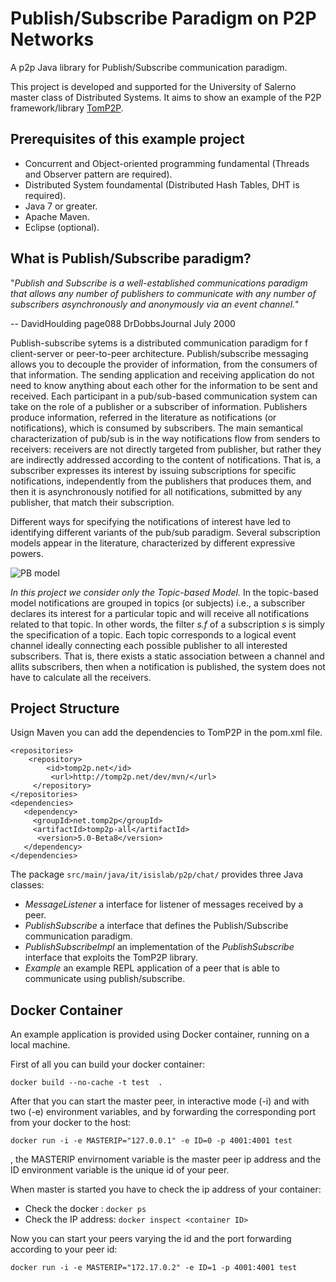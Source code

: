 # Publish/Subscribe Paradigm on P2P Networks

A p2p Java library for Publish/Subscribe communication paradigm.

This project is developed and supported for the University of Salerno master class of Distributed Systems. It aims to show an example of the P2P framework/library [TomP2P](https://tomp2p.net/).

## Prerequisites of this example project

- Concurrent and Object-oriented programming fundamental (Threads and Observer pattern are required).
- Distributed System foundamental (Distributed Hash Tables, DHT is required).
- Java 7 or greater.
- Apache Maven.
- Eclipse (optional).


## What is Publish/Subscribe paradigm?

"_Publish and Subscribe is a well-established communications paradigm that allows any number of publishers to communicate with any number of subscribers asynchronously and anonymously via an event channel._" 

-- DavidHoulding page088 DrDobbsJournal July 2000

Publish-subscribe sytems is a distributed communication paradigm for f client-server or peer-to-peer architecture. Publish/subscribe messaging allows you to decouple the provider of information, from the consumers of that information. The sending application and receiving application do not need to know anything about each other for the information to be sent and received. Each participant in a pub/sub-based communication system can take on the role of a publisher or a subscriber of information. Publishers produce information,
referred in the literature as notifications (or notifications), which is consumed by subscribers. The main semantical characterization of pub/sub is in the way notifications flow from senders to receivers: receivers are not directly targeted from publisher, but rather they are indirectly addressed according to the content of notifications. That is, a subscriber expresses its interest by issuing subscriptions for specific notifications, independently from the publishers that produces them, and then it is asynchronously notified for
all notifications, submitted by any publisher, that match their subscription.

Different ways for specifying the notifications of interest have led to identifying different variants of the pub/sub paradigm. Several subscription models appear in the literature, characterized by different expressive powers.

![PB model](https://i-msdn.sec.s-msft.com/dynimg/IC141963.gif)

_*In this project we consider only the Topic-based Model.*_ In the topic-based model notifications are grouped in topics (or subjects) i.e., a subscriber declares its interest for a particular topic and will receive all notifications related to that topic. In other words, the filter _s.f_ of a subscription _s_ is simply the specification of a topic. Each topic corresponds to a logical
event channel ideally connecting each possible publisher to all interested subscribers. That is, there exists a static association between a channel and allits subscribers, then when a notification is published, the system does not
have to calculate all the receivers. 

## Project Structure

Usign Maven you can add the dependencies to TomP2P in the pom.xml file. 

```
<repositories>
    <repository>
        <id>tomp2p.net</id>
         <url>http://tomp2p.net/dev/mvn/</url>
     </repository>
</repositories>
<dependencies>
   <dependency>
     <groupId>net.tomp2p</groupId>
     <artifactId>tomp2p-all</artifactId>
      <version>5.0-Beta8</version>
   </dependency>
</dependencies>
```

The package ```src/main/java/it/isislab/p2p/chat/``` provides three Java classes: 

- _MessageListener_ a interface for listener of messages received by a peer.
- _PublishSubscribe_ a interface that defines the Publish/Subscribe communication paradigm.	
- _PublishSubscribeImpl_ an implementation of the _PublishSubscribe_ interface that exploits the TomP2P library.
- _Example_ an example REPL application of a peer that is able to communicate using publish/subscribe.

## Docker Container

An example application is provided using Docker container, running on a local machine.

First of all you can build your docker container:

```docker build --no-cache -t test  .```

After that you can start the master peer, in interactive mode (-i) and with two (-e) environment variables, and by forwarding the corresponding port from your docker to the host:

```docker run -i -e MASTERIP="127.0.0.1" -e ID=0 -p 4001:4001 test```

, the MASTERIP envirnoment variable is the master peer ip address and the ID environment variable is the unique id of your peer.

When master is started you have to check the ip address of your container:

- Check the docker <container ID>: ```docker ps```
- Check the IP address: ```docker inspect <container ID>```

Now you can start your peers varying the id and the port forwarding according to your peer id:

```docker run -i -e MASTERIP="172.17.0.2" -e ID=1 -p 4001:4001 test```

